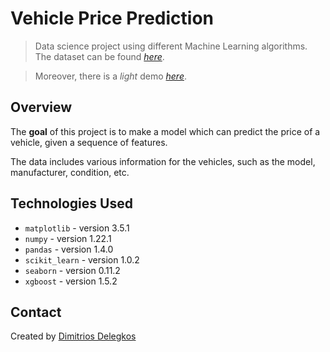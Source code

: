 # Vehicle Price Prediction
> Data science project using different Machine Learning algorithms.
> The dataset can be found [_here_](https://drive.google.com/file/d/1ZqmuDjNJjMj7hDivgsukOjrscry-KGpz/view).

> Moreover, there is a *light* demo [_here_](https://share.streamlit.io/dimitriosdelegkos/vehicle-streamlit/app.py).

## Overview
The **goal** of this project is to make a model which can predict the price of a vehicle, given a sequence of features.

The data includes various information for the vehicles, such as the model, manufacturer, condition, etc.

## Technologies Used
- `matplotlib` - version 3.5.1
- `numpy` - version 1.22.1
- `pandas` - version 1.4.0
- `scikit_learn` - version 1.0.2
- `seaborn` - version 0.11.2
- `xgboost` - version 1.5.2

## Contact
Created by [Dimitrios Delegkos](https://www.linkedin.com/in/dimitrios-delegkos-24a596151/)
